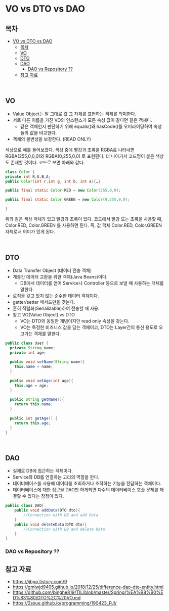 # VO vs DTO vs DAO

## 목차
- [VO vs DTO vs DAO](#vo-vs-dto-vs-dao)
  - [목차](#목차)
  - [VO](#vo)
  - [DTO](#dto)
  - [DAO](#dao)
    - [DAO vs Repository ??](#dao-vs-repository-)
  - [참고 자료](#참고-자료)

<br>

## VO
- Value Object는 말 그대로 값 그 자체를 표현하는 객체를 의미한다.
- 서로 다른 이름을 가진 VO의 인스턴스가 모든 속성 값이 같다면 같은 객체다.
  - 같은 객체인지 판단하기 위해 equals()와 hasCode()를 오버라이딩하여 속성들의 값을 비교한다.
- 객체의 불변성을 보장한다. (READ ONLY)

색상으로 예를 들어보겠다. 색상 중에 빨강과 초록을 RGBA로 나타내면 RGBA(255,0,0,0)와 RGBA(0,255,0,0) 로 표현된다. 더 나아가서 코드명이 붙은 색상도 존재할 것이다. 코드로 보면 아래와 같다.

```java
class Color {
private int R,G,B,A;
public Color(int r,int g, int b, int a){…}

public final static Color RED = new Color(255,0,0);

public final static Color GREEN = new Color(0,255,0,0);

}
```
위와 같은 색상 객체가 있고 빨강과 초록이 있다. 코드에서 빨강 또는 초록을 사용할 때, Color.RED, Color.GREEN 를 사용하면 된다. 즉, 값 객체 Color.RED, Color.GREEN 자체로서 의미가 있게 된다.

<br>

## DTO
- Data Transfer Object (데이터 전송 객체)
- 계층간 데이터 교환을 위한 객체(Java Beans)이다.
  - DB에서 데이터를 얻어 Service나 Controller 등으로 보낼 때 사용하는 객체를 말한다.
- 로직을 갖고 있지 않는 순수한 데이터 객체이다.
- getter/setter 메서드만을 갖는다.
- 흔히 직렬화(Serializable)하여 전송할 때 사용.
- 참고 VO(Value Object) vs DTO
  - VO는 DTO와 동일한 개념이지만 read only 속성을 갖는다.
  - VO는 특정한 비즈니스 값을 담는 객체이고, DTO는 Layer간의 통신 용도로 오고가는 객체를 말한다.

```java
public class User {
  private String name;
  private int age;
  
  public void setName(String name){
    this.name = name;
  }
  
  public void setAge(int age){
    this.age = age;
  }
  
  public String getName(){
    return this.name;
  }
  
  public int getAge() {
    return this.age;
  }
}
```

<br>

## DAO
 - 실제로 DB에 접근하는 객체이다.
 - Service와 DB를 연결하는 고리의 역할을 한다.
 - 데이터베이스를 사용해 데이터를 조회하거나 조작하는 기능을 전담하는 객체이다.
 - 데이터베이스에 대한 접근을 DAO만 하게되면 다수의 데이터베이스 호출 문제를 해결할 수 있다는 장점이 있다.

```java
public class DAO{
	public void addData(DTO dto){
		//Connection with DB and add Data
	}
	public void deleteData(DTO dto){
		//Connection with DB and delete Data
	}
}
```

### DAO vs Repository ??

## 참고 자료
- https://ijbgo.tistory.com/9
- https://gmlwjd9405.github.io/2018/12/25/difference-dao-dto-entity.html
- https://github.com/binghe819/TIL/blob/master/Spring/%EA%B8%B0%ED%83%80/DTO%2C%20VO.md
- https://2ssue.github.io/programming/190423_PJI/